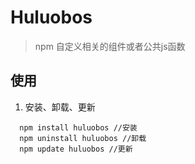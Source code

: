 
# Huluobos

>  npm 自定义相关的组件或者公共js函数


  ## 使用

   1. 安装、卸载、更新

  ```
    npm install huluobos //安装
    npm uninstall huluobos //卸载
    npm update huluobos //更新
  ```